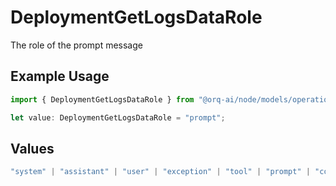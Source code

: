 # DeploymentGetLogsDataRole

The role of the prompt message

## Example Usage

```typescript
import { DeploymentGetLogsDataRole } from "@orq-ai/node/models/operations";

let value: DeploymentGetLogsDataRole = "prompt";
```

## Values

```typescript
"system" | "assistant" | "user" | "exception" | "tool" | "prompt" | "correction" | "expected_output"
```